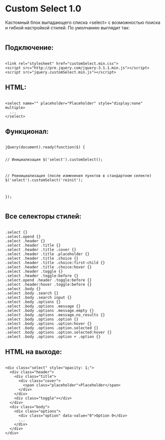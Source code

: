 # Custom Select 1.0

<p>Кастомный блок выпадающего списка &lt;select&gt; с возможностью поиска и гибкой настройкой стилей. По умолчанию выглядит так:</p>
<p><img src="http://clearex.ru/wp-content/uploads/2017/03/customselect.jpg" alt=""></p>

<h2>Подключение:</h2>
<pre><code>
&lt;link rel="stylesheet" href="customSelect.min.css"&gt;
&lt;script src="http://pre.jquery.com/jquery-3.1.1.min.js"&gt;&lt;/script&gt;
&lt;script src="jquery.customSelect.min.js"&gt;&lt;/script&gt;
</code></pre>

<h2>HTML:</h2>
<pre><code>
&lt;select name="" placeholder="Placeholder" style="display:none" multiple&gt;
  ...
&lt;/select&gt;
</code></pre>

<h2>Функционал:</h2>
<pre><code>
jQuery(document).ready(function($) {
  
  // Инициализация
  $('select').customSelect();
  
  // Реинициализация (после изменения пунктов в стандартном селекте)
  $('select').customSelect('reinit');
  
});
</code></pre>

<h2>Все селекторы стилей:</h2>
<pre><code>
.select {}
.select.opend {}
.select .header {}
.select .header .title {}
.select .header .title .cover {}
.select .header .title .placeholder {}
.select .header .title .choice {}
.select .header .title .choice:first-child {}
.select .header .title .choice:hover {}
.select .header .toggle {}
.select .header .toggle:before {}
.select.opend .header .toggle:before {}
.select .header:hover .toggle:before {}
.select .body {}
.select .body .search {}
.select .body .search input {}
.select .body .options {}
.select .body .options .message {}
.select .body .options .message.empty {}
.select .body .options .message.no_results {}
.select .body .options .option {}
.select .body .options .option:hover {}
.select .body .options .option.selected {}
.select .body .options .option.selected:hover {}
.select .body .options .option + .option {}
</code></pre>

<h2>HTML на выходе:</h2>
<pre><code>
&lt;div class="select" style="opacity: 1;"&gt;
  &lt;div class="header"&gt;
    &lt;div class="title"&gt;
      &lt;div class="cover"&gt;
        &lt;span class="placeholder"&gt;Placeholder&lt;/span&gt;
      &lt;/div&gt;
    &lt;/div&gt;
    &lt;div class="toggle"&gt;&lt;/div&gt;
  &lt;/div&gt;
  &lt;div class="body"&gt;
    &lt;div class="options"&gt;
      &lt;div class="option" data-value="0"&gt;Option 0&lt;/div&gt;
      ...
    &lt;/div&gt;
  &lt;/div&gt;
&lt;/div&gt;
</code></pre>
